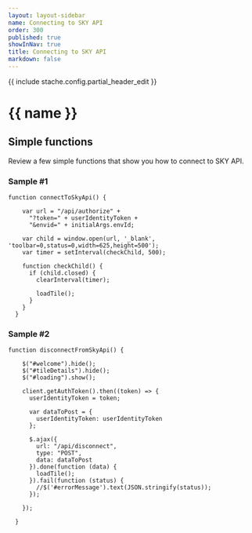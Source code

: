 ```yaml
---
layout: layout-sidebar
name: Connecting to SKY API
order: 300
published: true
showInNav: true
title: Connecting to SKY API
markdown: false
---
```

{{ include stache.config.partial_header_edit }}
 
<h1>{{ name }}</h1>

<!--
<p>To document:</p>

<ul>
<li>discuss the process of showing a button in the UI to handle initiating the SKY API OAuth flow</li>
<li>mention including envId in the authorization endpoint, to filter the environments shown to only the current environment</li>
<li>mention that for security reasons to prevent clickjacking the OAuth flow cannot be launched in the add-in’s iframe – it must be launched in a separate window (should be listed in the common issues section as well)</li>
<li>mention that the same technique can be used to OAuth into the 3rd-party system</li>
</ul>
-->

<h2>Simple functions</h2>

<p>Review a few simple functions that show you how to connect to SKY API.</p>


<h3>Sample #1</h3>

<pre><code class="language-javascript">function connectToSkyApi() {
 
    var url = "/api/authorize" +
      "?token=" + userIdentityToken +
      "&envid=" + initialArgs.envId;
 
    var child = window.open(url, '_blank', 'toolbar=0,status=0,width=625,height=500');
    var timer = setInterval(checkChild, 500);
 
    function checkChild() {
      if (child.closed) {
        clearInterval(timer);
 
        loadTile();
      }
    }
  }</pre></code>
 
 <h3>Sample #2</h3>

 <pre><code class="language-javascript">function disconnectFromSkyApi() {
 
    $("#welcome").hide();
    $("#tileDetails").hide();
    $("#loading").show();
 
    client.getAuthToken().then((token) => {
      userIdentityToken = token;
 
      var dataToPost = {
        userIdentityToken: userIdentityToken
      };
 
      $.ajax({
        url: "/api/disconnect",
        type: "POST",
        data: dataToPost
      }).done(function (data) {
        loadTile();
      }).fail(function (status) {
        //$('#errorMessage').text(JSON.stringify(status));
      });
 
    });
 
  }</pre></code>
